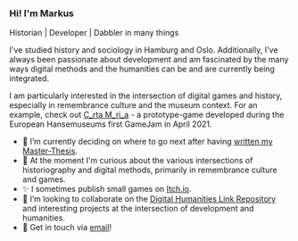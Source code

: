 ### Hi! I'm Markus

Historian | Developer | Dabbler in many things

I've studied history and sociology in Hamburg and Oslo. Additionally, I've always been passionate about development and am fascinated by the many ways digital methods and the humanities can be and are currently being integrated. 

I am particularly interested in the intersection of digital games and history, especially in remembrance culture and the museum context. For an example, check out [C_rta M_ri_a](https://wolfenswan.itch.io/hanse-game-jam-2021-carta-marina) - a prototype-game developed during the European Hansemuseums first GameJam in April 2021.

- 🔭 I’m currently deciding on where to go next after having [written my Master-Thesis](https://www.youtube.com/watch?v=_S5UpGx6470).
- 🌱 At the moment I'm curious about the various intersections of historiography and digital methods, primarily in remembrance culture and games.
- ✨ I sometimes publish small games on [Itch.io](https://wolfenswan.itch.io/).
- 👯 I’m looking to collaborate on the [Digital Humanities Link Repository](https://github.com/Wolfenswan/Digital-Humanities-Link-Repository) and interesting projects at the intersection of development and humanities.
- 💬 Get in touch via [email](&#x6d;&#x61;&#x69;&#x6c;&#x74;&#x6f;&#x3a;&#x6b;&#x6f;&#x6e;&#x74;&#x61;&#x6b;&#x74;&#x40;&#x6d;&#x61;&#x62;&#x61;&#x73;&#x73;&#x2e;&#x64;&#x65;)!

<!--
**Wolfenswan/Wolfenswan** is a ✨ _special_ ✨ repository because its `README.md` (this file) appears on your GitHub profile.

Here are some ideas to get you started:

- 🔭 I’m currently working on ...
- 🌱 I’m currently learning ...
- 👯 I’m looking to collaborate on ...
- 🤔 I’m looking for help with ...
- 💬 Ask me about ...
- 📫 How to reach me: ...
- 😄 Pronouns: ...
- ⚡ Fun fact: ...
-->


